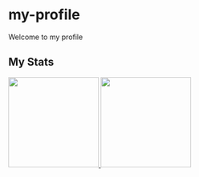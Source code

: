 # my-profile
Welcome to my profile

## My Stats
<p>
<a href="https://github.com/dinopriyano">
  <img height="180em" src="https://github-readme-stats.vercel.app/api?username=naufal11&show_icons=true&theme=dark" />
  <img height="180em" src="https://github-readme-stats.vercel.app/api/top-langs/?username=naufal11&theme=dark&layout=compact&exclude_lang=java+r" />
</a>
</p>
